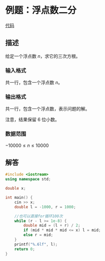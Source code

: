 # 例题：浮点数二分

[代码](./binary_search_float.cpp)

## 描述

给定一个浮点数 $n$，求它的三次方根。

### 输入格式

共一行，包含一个浮点数 $n$。

### 输出格式

共一行，包含一个浮点数，表示问题的解。

注意，结果保留 $6$ 位小数。

### 数据范围

$−10000 \leqslant n \leqslant 10000$

## 解答

```C++
#include <iostream>
using namespace std;

double x;

int main() {
    cin >> x;
    double l = -1000, r = 1000;

    //也可以直接for循环100次
    while (r - l >= 1e-8) {
        double mid = (l + r) / 2;
        if (mid * mid * mid <= x) l = mid;
        else r = mid;
    }
    printf("%.6lf", l);
    return 0;
}
```
